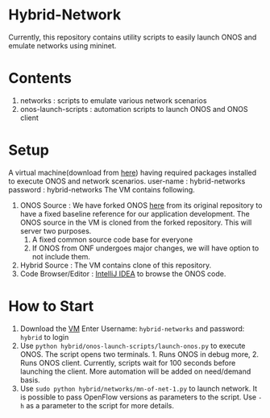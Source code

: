 # Hybrid-Network
Currently, this repository contains utility scripts to easily launch ONOS and emulate networks using mininet.

# Contents
1. networks : scripts to emulate various network scenarios
2. onos-launch-scripts : automation scripts to launch ONOS and ONOS client

# Setup
A virtual machine(download from [here](https://drive.google.com/file/d/16c9r8zeo7BJDz2N78XnyikGNBzKUSqXK/view?usp=sharing)) having required packages installed to execute ONOS and network scenarios.
user-name : hybrid-networks
password : hybrid-networks
The VM contains following.
1. ONOS Source : We have forked ONOS [here](https://github.com/cornell-netlab/onos) from its original repository to have a fixed baseline reference for our application development. The ONOS source in the VM is cloned from the forked repository.
This will server two purposes.
    1. A fixed common source code base for everyone
    2. If ONOS from ONF undergoes major changes, we will have option to not include them.
2. Hybrid Source : The VM contains clone of this repository. 
3. Code Browser/Editor : [IntelliJ IDEA](https://www.jetbrains.com/idea/download/#section=linux) to browse the ONOS code.

# How to Start
1. Download the [VM](https://drive.google.com/file/d/16c9r8zeo7BJDz2N78XnyikGNBzKUSqXK/view?usp=sharing)
    Enter Username: `hybrid-networks` and password: `hybrid` to login
2. Use `python hybrid/onos-launch-scripts/launch-onos.py` to execute ONOS.
The script opens two terminals. 1. Runs ONOS in debug more, 2. Runs ONOS client. 
Currently, scripts wait for 100 seconds before launching the client. More automation will be added on need/demand basis. 
3. Use `sudo python hybrid/networks/mn-of-net-1.py` to launch network. It is possible to pass OpenFlow versions as parameters to the script. Use `-h` as a parameter to the script for more details.
